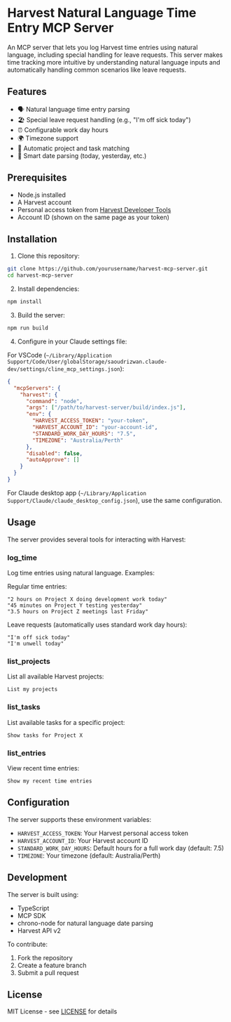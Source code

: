 # Harvest Natural Language Time Entry MCP Server

An MCP server that lets you log Harvest time entries using natural language, including special handling for leave requests. This server makes time tracking more intuitive by understanding natural language inputs and automatically handling common scenarios like leave requests.

## Features

- 🗣️ Natural language time entry parsing
- 🏖️ Special leave request handling (e.g., "I'm off sick today")
- ⏰ Configurable work day hours
- 🌍 Timezone support
- 🎯 Automatic project and task matching
- 📅 Smart date parsing (today, yesterday, etc.)

## Prerequisites

- Node.js installed
- A Harvest account
- Personal access token from [Harvest Developer Tools](https://id.getharvest.com/developers)
- Account ID (shown on the same page as your token)

## Installation

1. Clone this repository:
```bash
git clone https://github.com/yourusername/harvest-mcp-server.git
cd harvest-mcp-server
```

2. Install dependencies:
```bash
npm install
```

3. Build the server:
```bash
npm run build
```

4. Configure in your Claude settings file:

For VSCode (`~/Library/Application Support/Code/User/globalStorage/saoudrizwan.claude-dev/settings/cline_mcp_settings.json`):
```json
{
  "mcpServers": {
    "harvest": {
      "command": "node",
      "args": ["/path/to/harvest-server/build/index.js"],
      "env": {
        "HARVEST_ACCESS_TOKEN": "your-token",
        "HARVEST_ACCOUNT_ID": "your-account-id",
        "STANDARD_WORK_DAY_HOURS": "7.5",
        "TIMEZONE": "Australia/Perth"
      },
      "disabled": false,
      "autoApprove": []
    }
  }
}
```

For Claude desktop app (`~/Library/Application Support/Claude/claude_desktop_config.json`), use the same configuration.

## Usage

The server provides several tools for interacting with Harvest:

### log_time
Log time entries using natural language. Examples:

Regular time entries:
```
"2 hours on Project X doing development work today"
"45 minutes on Project Y testing yesterday"
"3.5 hours on Project Z meetings last Friday"
```

Leave requests (automatically uses standard work day hours):
```
"I'm off sick today"
"I'm unwell today"
```

### list_projects
List all available Harvest projects:
```
List my projects
```

### list_tasks
List available tasks for a specific project:
```
Show tasks for Project X
```

### list_entries
View recent time entries:
```
Show my recent time entries
```

## Configuration

The server supports these environment variables:

- `HARVEST_ACCESS_TOKEN`: Your Harvest personal access token
- `HARVEST_ACCOUNT_ID`: Your Harvest account ID
- `STANDARD_WORK_DAY_HOURS`: Default hours for a full work day (default: 7.5)
- `TIMEZONE`: Your timezone (default: Australia/Perth)

## Development

The server is built using:
- TypeScript
- MCP SDK
- chrono-node for natural language date parsing
- Harvest API v2

To contribute:
1. Fork the repository
2. Create a feature branch
3. Submit a pull request

## License

MIT License - see [LICENSE](LICENSE) for details

